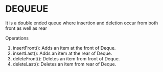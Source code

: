 # DEQUEUE

It is a double ended queue where insertion and deletion occur from both front as well as rear

Operations
1. insertFront(): Adds an item at the front of Deque.
2. insertLast(): Adds an item at the rear of Deque.
3. deleteFront(): Deletes an item from front of Deque.
4. deleteLast(): Deletes an item from rear of Deque.
